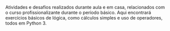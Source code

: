 Atividades e desafios realizados durante aula e em casa, relacionados com o curso profissionalizante durante o período básico.
Aqui encontrará exercícios básicos de lógica, como cálculos simples e uso de operadores, todos em Python 3.
